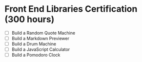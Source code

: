 # Front End Libraries Certification (300 hours)

- [ ] Build a Random Quote Machine
- [ ] Build a Markdown Previewer
- [ ] Build a Drum Machine
- [ ] Build a JavaScript Calculator
- [ ] Build a Pomodoro Clock
